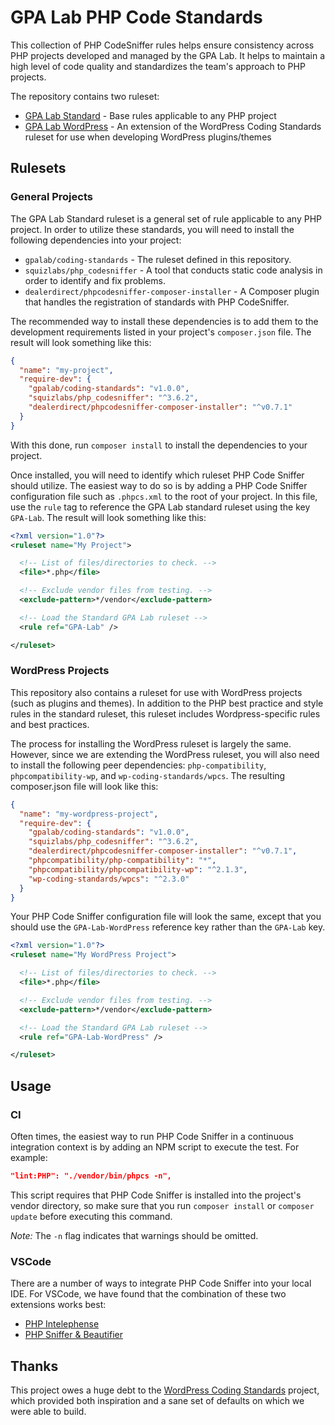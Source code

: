 # GPA Lab PHP Code Standards

This collection of PHP CodeSniffer rules helps ensure consistency across PHP projects developed and managed by the GPA Lab. It helps to maintain a high level of code quality and standardizes the team's approach to PHP projects.

The repository contains two ruleset:

- [GPA Lab Standard](#general-projects) - Base rules applicable to any PHP project
- [GPA Lab WordPress](#wordpress-projects) - An extension of the WordPress Coding Standards ruleset for use when developing WordPress plugins/themes

## Rulesets

### General Projects

The GPA Lab Standard ruleset is a general set of rule applicable to any PHP project. In order to utilize these standards, you will need to install the following dependencies into your project:

- `gpalab/coding-standards` - The ruleset defined in this repository.
- `squizlabs/php_codesniffer` - A tool that conducts static code analysis in order to identify and fix problems.
- `dealerdirect/phpcodesniffer-composer-installer` - A Composer plugin that handles the registration of standards with PHP CodeSniffer.

The recommended way to install these dependencies is to add them to the development requirements listed in your project's `composer.json` file. The result will look something like this:

```json
{
  "name": "my-project",
  "require-dev": {
    "gpalab/coding-standards": "v1.0.0",
    "squizlabs/php_codesniffer": "^3.6.2",
    "dealerdirect/phpcodesniffer-composer-installer": "^v0.7.1"
  }
}
```

With this done, run `composer install` to install the dependencies to your project.

Once installed, you will need to identify which ruleset PHP Code Sniffer should utilize. The easiest way to do so is by adding a PHP Code Sniffer configuration file such as `.phpcs.xml` to the root of your project. In this file, use the `rule` tag to reference the GPA Lab standard ruleset using the key `GPA-Lab`. The result will look something like this:

```xml
<?xml version="1.0"?>
<ruleset name="My Project">

  <!-- List of files/directories to check. -->
  <file>*.php</file>

  <!-- Exclude vendor files from testing. -->
  <exclude-pattern>*/vendor</exclude-pattern>

  <!-- Load the Standard GPA Lab ruleset -->
  <rule ref="GPA-Lab" />

</ruleset>
```

### WordPress Projects

This repository also contains a ruleset for use with WordPress projects (such as plugins and themes). In addition to the PHP best practice and style rules in the standard ruleset, this ruleset includes Wordpress-specific rules and best practices.

The process for installing the WordPress ruleset is largely the same. However, since we are extending the WordPress ruleset, you will also need to install the following peer dependencies: `php-compatibility`, `phpcompatibility-wp`, and `wp-coding-standards/wpcs`. The resulting composer.json file will look like this:

```json
{
  "name": "my-wordpress-project",
  "require-dev": {
    "gpalab/coding-standards": "v1.0.0",
    "squizlabs/php_codesniffer": "^3.6.2",
    "dealerdirect/phpcodesniffer-composer-installer": "^v0.7.1",
    "phpcompatibility/php-compatibility": "*",
    "phpcompatibility/phpcompatibility-wp": "^2.1.3",
    "wp-coding-standards/wpcs": "^2.3.0"
  }
}
```

Your PHP Code Sniffer configuration file will look the same, except that you should use the `GPA-Lab-WordPress` reference key rather than the `GPA-Lab` key.

```xml
<?xml version="1.0"?>
<ruleset name="My WordPress Project">

  <!-- List of files/directories to check. -->
  <file>*.php</file>

  <!-- Exclude vendor files from testing. -->
  <exclude-pattern>*/vendor</exclude-pattern>

  <!-- Load the Standard GPA Lab ruleset -->
  <rule ref="GPA-Lab-WordPress" />

</ruleset>
```

## Usage

### CI

Often times, the easiest way to run PHP Code Sniffer in a continuous integration context is by adding an NPM script to execute the test. For example:

```json
"lint:PHP": "./vendor/bin/phpcs -n",
```

This script requires that PHP Code Sniffer is installed into the project's vendor directory, so make sure that you run `composer install` or `composer update` before executing this command.

_Note:_ The `-n` flag indicates that warnings should be omitted.

### VSCode

There are a number of ways to integrate PHP Code Sniffer into your local IDE. For VSCode, we have found that the combination of these two extensions works best:

- [PHP Intelephense](https://marketplace.visualstudio.com/items?itemName=bmewburn.vscode-intelephense-client)
- [PHP Sniffer & Beautifier](https://marketplace.visualstudio.com/items?itemName=ValeryanM.vscode-phpsab)

## Thanks

This project owes a huge debt to the [WordPress Coding Standards](https://github.com/WordPress/WordPress-Coding-Standards) project, which provided both inspiration and a sane set of defaults on which we were able to build.
